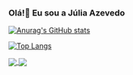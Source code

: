 ### Olá!👋 Eu sou a Júlia Azevedo 


[![Anurag's GitHub stats](https://github-readme-stats.vercel.app/api?username=julia-azevedo&hide=prs&count_private=true&show_icons=true&theme=holi&include_all_commits=true&show_owner=true)](https://github.com/julia-azevedo/github-readme-stats)

[![Top Langs](https://github-readme-stats.vercel.app/api/top-langs/?username=julia-azevedo&layout=compact&theme=holi)](https://github.com/julia-azevedo/github-readme-stats)

<a href="https://github.com/anuraghazra/github-readme-stats">
  <img align="center" src="https://github-readme-stats.vercel.app/api/pin/?username=julia-azevedo&repo=github-readme-stats" />
</a>
<a href="https://github.com/anuraghazra/convoychat">
  <img align="center" src="https://github-readme-stats.vercel.app/api/pin/?username=julia-azevedo&repo=convoychat" />
</a>
